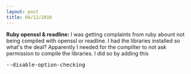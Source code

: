 ```yaml
---
layout: post
title: 04/12/2010
---
```


**Ruby openssl & readline:** I was getting complaints from ruby abount not being compiled with openssl or readline.  I had the libraries installed so what's the deal? Apparently I needed for the compilter to not ask permission to compile the libraries. I did so by adding this

<pre>
--disable-option-checking
</pre>
